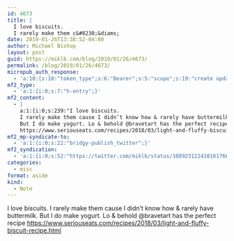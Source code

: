 ```yaml
---
id: 4673
title: |
  I love biscuits.
  I rarely make them c&#8230;&diams;
date: 2019-01-26T13:38:52-04:00
author: Michael Bishop
layout: post
guid: https://miklb.com/blog/2019/01/26/4673/
permalink: /blog/2019/01/26/4673/
micropub_auth_response:
  - 'a:10:{s:10:"token_type";s:6:"Bearer";s:5:"scope";s:19:"create update media";s:2:"me";s:18:"https://miklb.com/";s:9:"issued_by";s:45:"https://miklb.com/wp-json/indieauth/1.0/token";s:9:"client_id";s:21:"https://quill.p3k.io/";s:11:"client_name";s:5:"Quill";s:11:"client_icon";s:46:"https://quill.p3k.io/images/quill-icon-196.png";s:9:"issued_at";i:1547363104;s:4:"user";i:1;s:13:"last_accessed";i:1548527932;}'
mf2_type:
  - 'a:1:{i:0;s:7:"h-entry";}'
mf2_content:
  - |
    a:1:{i:0;s:239:"I love biscuits.
    I rarely make them cause I didn’t know how & rarely have buttermilk.
    But I do make yogurt. Lo & behold @bravetart has the perfect recipe
    https://www.seriouseats.com/recipes/2018/03/light-and-fluffy-biscuit-recipe.html";}
mf2_mp-syndicate-to:
  - 'a:1:{i:0;s:22:"bridgy-publish_twitter";}'
mf2_syndication:
  - 'a:1:{i:0;s:52:"https://twitter.com/miklb/status/1089231224101617664";}'
categories:
  - misc
format: aside
kind:
  - Note
---
```

I love biscuits.
I rarely make them cause I didn’t know how &amp; rarely have buttermilk.
But I do make yogurt. Lo &amp; behold @bravetart has the perfect recipe
https://www.seriouseats.com/recipes/2018/03/light-and-fluffy-biscuit-recipe.html